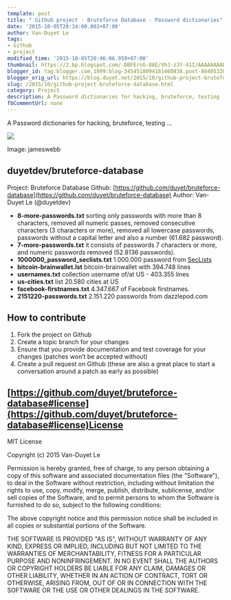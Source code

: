 ```yaml
---
template: post
title: " Github project - Bruteforce Database - Password dictionaries"
date: '2015-10-05T20:34:00.002+07:00'
author: Van-Duyet Le
tags:
- Github
- project
modified_time: '2015-10-05T20:46:06.959+07:00'
thumbnail: https://2.bp.blogspot.com/-DBFErnG-8AE/VhJ-z3Y-41I/AAAAAAAADgA/FGCt8naBMKs/s1600/mtyourmind.10001mb.com.png
blogger_id: tag:blogger.com,1999:blog-3454518094181460838.post-864053209007685364
blogger_orig_url: https://blog.duyet.net/2015/10/github-project-bruteforce-database.html
slug: /2015/10/github-project-bruteforce-database.html
category: Project
description: A Password dictionaries for hacking, bruteforce, testing ...  
fbCommentUrl: none
---
```


A Password dictionaries for hacking, bruteforce, testing ...  

![](https://2.bp.blogspot.com/-DBFErnG-8AE/VhJ-z3Y-41I/AAAAAAAADgA/FGCt8naBMKs/s1600/mtyourmind.10001mb.com.png) 

Image: jameswebb

## duyetdev/bruteforce-database ##
Project: Bruteforce Database
Github: [https://github.com/duyet/bruteforce-database](https://github.com/duyet/bruteforce-database)
Author: Van-Duyet Le (@duyetdev)

- **8-more-passwords.txt** sorting only passwords with more than 8 characters, removed all numeric passes, removed consecutive characters (3 characters or more), removed all lowercase passwords, passwords without a capital letter and also a number (61.682 password).
- **7-more-passwords.txt** it consists of passwords 7 characters or more, and numeric passwords removed (52.8136 passwords).
- **1000000_password_seclists.txt** 1.000.000 password from [SecLists](https://github.com/danielmiessler/SecLists)
- **bitcoin-brainwallet.lst** bitcoin-brainwallet with 394.748 lines
- **usernames.txt** collection username of/at US - 403.355 lines
- **us-cities.txt** list 20.580 cities at US
- **facebook-firstnames.txt** 4.347.667 of Facebook firstnames.
- **2151220-passwords.txt** 2.151.220 passwords from dazzlepod.com

## How to contribute ##

1. Fork the project on Github
2. Create a topic branch for your changes
3. Ensure that you provide documentation and test coverage for your changes (patches won’t be accepted without)
4. Create a pull request on Github (these are also a great place to start a conversation around a patch as early as possible)

## [https://github.com/duyet/bruteforce-database#license](https://github.com/duyet/bruteforce-database#license)License ##

MIT License

Copyright (c) 2015 Van-Duyet Le

Permission is hereby granted, free of charge, to any person obtaining a copy of this software and associated documentation files (the "Software"), to deal in the Software without restriction, including without limitation the rights to use, copy, modify, merge, publish, distribute, sublicense, and/or sell copies of the Software, and to permit persons to whom the Software is furnished to do so, subject to the following conditions:

The above copyright notice and this permission notice shall be included in all copies or substantial portions of the Software.

THE SOFTWARE IS PROVIDED "AS IS", WITHOUT WARRANTY OF ANY KIND, EXPRESS OR IMPLIED, INCLUDING BUT NOT LIMITED TO THE WARRANTIES OF MERCHANTABILITY, FITNESS FOR A PARTICULAR PURPOSE AND NONINFRINGEMENT. IN NO EVENT SHALL THE AUTHORS OR COPYRIGHT HOLDERS BE LIABLE FOR ANY CLAIM, DAMAGES OR OTHER LIABILITY, WHETHER IN AN ACTION OF CONTRACT, TORT OR OTHERWISE, ARISING FROM, OUT OF OR IN CONNECTION WITH THE SOFTWARE OR THE USE OR OTHER DEALINGS IN THE SOFTWARE.
